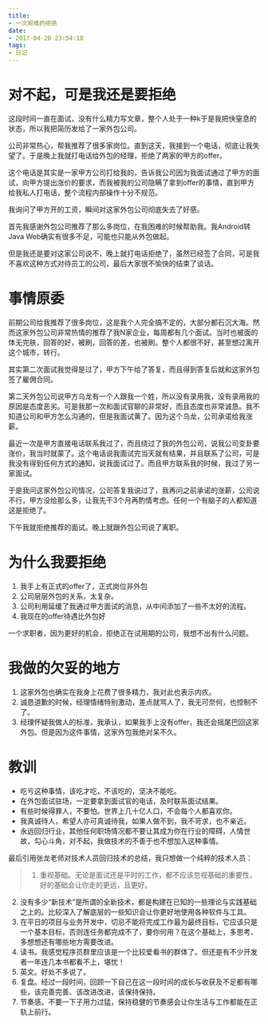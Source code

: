 ```yaml
---
title:
- 一次艰难的拒绝
date:
- 2017-04-28 23:54:18
tags:
- 日记
---
```

# 对不起，可是我还是要拒绝
这段时间一直在面试，没有什么精力写文章，整个人处于一种k于是我把快窒息的状态，所以我把简历发给了一家外包公司。

公司非常热心，帮我推荐了很多家岗位。直到这天，我接到一个电话，彻底让我失望了。于是晚上我就打电话给外包的经理，拒绝了两家的甲方的offer。

这个电话是其实是一家甲方公司打给我的，告诉我公司因为我面试通过了甲方的面试，向甲方提出涨价的要求，而我被我的公司隐瞒了拿到offer的事情，直到甲方给我私人打电话，整个流程内部操作十分不规范。
<!--more-->
我询问了甲方开的工资，瞬间对这家外包公司彻底失去了好感。

首先我感谢外包公司推荐了那么多岗位，在我困难的时候帮助我。我Android转Java Web确实有很多不足，可能也只能从外包做起。

但是我还是要对这家公司说不，晚上就打电话拒绝了，虽然已经签了合同，可是我不喜欢这种方式对待员工的公司，最后大家很不愉快的结束了谈话。


# 事情原委
前期公司给我推荐了很多岗位，这是我个人完全搞不定的，大部分都石沉大海。然而这家外包公司非常热情的推荐了我N家企业，每周都有几个面试。当时也被面的体无完肤，回答的好，被刷，回答的差，也被刷。整个人都很不好，甚至想过离开这个城市，转行。

其实第二次面试我觉得是过了，甲方下午给了答复，而且得到答复后就和这家外包签了雇佣合同。

第二天外包公司说甲方乌龙有一个人跟我一个姓，所以没有录用我，没有录用我的原因是态度恶劣。可是我那一次和面试官聊的非常好，而且态度也非常诚恳。我不知道公司和甲方怎么沟通的，但是我面试黄了。因为这个乌龙，公司承诺给我涨薪。

最近一次是甲方直接电话联系我过了，而且绕过了我的外包公司，说我公司变卦要涨价，我当时就蒙了。这个电话说我面试完当天就有结果，并且联系了公司，可是我没有得到任何方式的通知，说我面试过了。而且甲方联系我的时候，我过了另一家面试。

于是我问这家外包公司情况，公司答复我说过了，我再问之前承诺的涨薪，公司说不行，甲方没给那么多，让我先干3个月再酌情考虑。任何一个有脑子的人都知道这是拒绝了。

下午我就拒绝推荐的面试。晚上就跟外包公司说了离职。

# 为什么我要拒绝
1. 我手上有正式的offer了，正式岗位非外包
2. 公司层层外包的关系，太复杂。
3. 公司利用延缓了我通过甲方面试的消息，从中间添加了一些不太好的流程。
4. 我现在的offer待遇比外包好

一个求职者，因为更好的机会，拒绝正在试用期的公司，我想不出有什么问题。

# 我做的欠妥的地方
1. 这家外包也确实在我身上花费了很多精力，我对此也表示内疚。
2. 诚恳道歉的时候，经理情绪特别激动，差点就骂人了，我无可奈何，也控制不了。
3. 经理怀疑我做人的标准，我承认，如果我手上没有offer，我还会摇尾巴回这家外包。但是因为这件事情，这家外包我绝对呆不久。


# 教训
+ 吃亏这种事情，该吃才吃，不该吃的，坚决不能吃。
+ 在外包面试驻场，一定要拿到面试官的电话，及时联系面试结果。
+ 有些时候得罪人，不要怕。世界上几十亿人口，不会每个人都喜欢你。
+ 我真诚待人，希望人亦可真诚待我，如果人做不到，我不苛求，也不亲近。
+ 永远回归行业，其他任何职场情况都不要让其成为你在行业的障碍，人情世故，勾心斗角，对不起，我做技术的不善于也不想加入这种事情。

最后引用张龙老师对技术人员回归技术的总结，我只想做一个纯粹的技术人员：
> 1. 重视基础。无论是面试还是平时的工作，都不应该忽视基础的重要性，好的基础会让你走的更远，且更好。
2. 没有多少“新技术”是所谓的全新技术，都是构建在已知的一些理论与实践基础之上的。比较深入了解底层的一些知识会让你更好地使用各种软件与工具。
3. 在平日的项目与业务开发中，切忌不能将完成工作最为最终目标，它应该只是一个基本目标，否则连任务都完成不了，要你何用？在这个基础上，多思考、多想想还有哪些地方需要改进。
4. 读书。我感觉程序员群里应该是一个比较爱看书的群体了。但还是有不少开发者一年连几本书都看不上，堪忧！
5. 英文。好处不多说了。
6. 复盘。经过一段时间，回顾一下自己在这一段时间的成长与收获及不足都有哪些，该完善完善、该改进改进，该保持保持。
7. 节奏感。不要一下子用力过猛，保持稳健的节奏感会让你生活与工作都能在正轨上前行。




